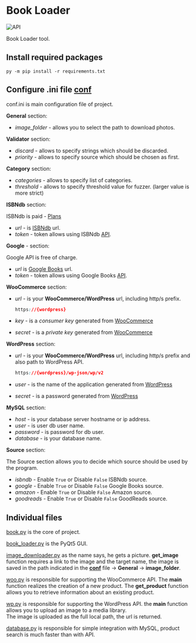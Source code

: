 # Book Loader

![API](https://cdn.dribbble.com/users/68544/screenshots/2129380/book.png)

Book Loader tool.

## Install required packages

```pyhton
py -m pip install -r requirements.txt
```

## Configure .ini file [conf](config/conf.ini)

conf.ini is main configuration file of project.

**General** section:

* *image_folder* - allows you to select the path to download photos.

**Validator** section:

* *discard* - allows to specify strings which should be discarded.
* *priority* - allows to specify source which should be chosen as first.

**Category** section:

* *categories* - allows to specify list of categories.
* *threshold* - allows to specify threshold value for fuzzer. (larger value is more strict)

**ISBNdb** section:

ISBNdb is paid - [Plans](https://isbndb.com/isbn-database)

* *url* - is [ISBNdb](https://isbndb.com/) url.
* *token* - token allows using ISBNdb [API](https://isbndb.com/apidocs/v2).

**Google** - section:

Google API is free of charge.

* *url* is [Google Books](https://books.google.pl/) url.
* *token* - token allows using Google Books [API](https://developers.google.com/books/docs/v1/using).

**WooCommerce** section:

* *url* - is your **WooCommerce/WordPress** url, including http/s prefix.

    ```css
    https://{wordpress}
    ```

* *key* - is a *consumer key* generated from [WooCommerce](https://docs.woocommerce.com/document/woocommerce-rest-api/)
* *secret* - is a *private key* generated from [WooCommerce](https://docs.woocommerce.com/document/woocommerce-rest-api/)

**WordPress** section:

* *url* - is your **WooCommerce/WordPress** url, including http/s prefix and also path to WordPress API.

    ```css
    https://{wordpress}/wp-json/wp/v2
    ```

* *user* - is the name of the application generated from [WordPress](https://pl.wordpress.org/plugins/application-passwords/)
* *secret* - is a password generated from [WordPress](https://pl.wordpress.org/plugins/application-passwords/)

**MySQL** section:

* *host* - is your database server hostname or ip address.
* *user* - is user db user name.
* *password* - is password for db user.
* *database* - is your database name.

**Source** section:

The Source section allows you to decide which source should be used by the program.

* *isbndb* - Enable `True` or Disable `False` ISBNdb source.
* *google* - Enable `True` or Disable `False` Google Books source.
* *amazon* - Enable `True` or Disable `False` Amazon source.
* *goodreads* - Enable `True` or Disable `False` GoodReads source.

## Individual files

[book.py](book.py) is the core of project.

[book_loader.py](book_loader.py) is the PyQt5 GUI.

[image_downloader.py](image_downloader.py) as the name says, he gets a picture. **get_image** function requires a link to the image and the target name, the image is saved in the path indicated in the **[conf](config/conf.ini)** file -> **General** -> **image_folder**.

[woo.py](woo.py) is responsible for supporting the WooCommerce API.
The **main** function realizes the creation of a new product.
The **get_product** function allows you to retrieve information about an existing product.

[wp.py](wp.py) is responsible for supporting the WordPress API.
the **main** function allows you to upload an image to a media library.  
The image is uploaded as the full local path, the url is returned.

[database.py](database.py) is responsible for simple integration with MySQL, product search is much faster than with API.
